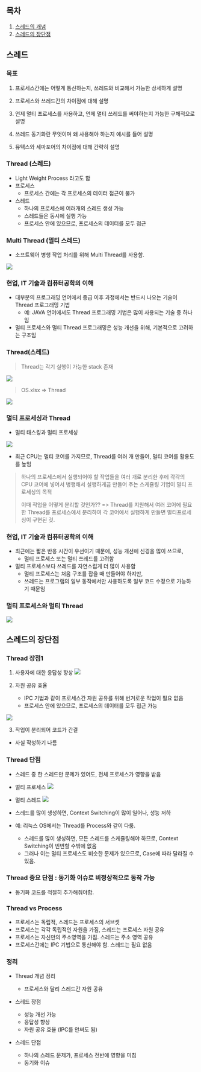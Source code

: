 ## 목차
1. [스레드의 개념](#스레드)
2. [스레드의 장단점](#스레드의-장단점)

## 스레드

### 목표
1. 프로세스간에는 어떻게 통신하는지, 쓰레드와 비교해서 가능한 상세하게 설명

2. 프로세스와 쓰레드간의 차이점에 대해 설명

3. 언제 멀티 프로세스를 사용하고, 언제 멀티 
쓰레드를 써야하는지 가능한 구체적으로 설명

4. 쓰레드 동기화란 무엇이며 왜 사용해야 하는지 예시를 들어 설명

5. 뮤텍스와 세마포어의 차이점에 대해 간략히 설명

### Thread (스레드)
- Light Weight Process 라고도 함
- 프로세스
    - 프로세스 간에는 각 프로세스의 데이터 접근이 불가
- 스레드
    - 하나의 프로세스에 여러개의 스레드 생성 가능
    - 스레드들은 동시에 실행 가능
    - 프로세스 안에 있으므로, 프로세스의 데이터를 모두 접근

### Multi Thread (멀티 스레드)
- 소프트웨어 병행 작업 처리를 위해 Multi Thread를 사용함.

![](img/2022-04-22-07-15-33.png)

### 현업, IT 기술과 컴퓨터공학의 이해
- 대부분의 프로그래밍 언어에서 중급 이후 과정에서는 반드시 나오는 기술이 Thread 프로그래밍 기법
    - 예: JAVA 언어에서도 Thread 프로그래밍 기법은 많이 사용되는 기술 중 하나임
- 멀티 프로세스와 멀티 Thread 프로그래밍은 성능 개선을 위해, 기본적으로 고려하는 구조임

### Thread(스레드)
> Thread는 각기 실행이 가능한 stack 존재

![](img/2022-04-22-07-18-35.png)

> OS.xlsx => Thread

![](img/2022-04-22-07-19-10.png)

### 멀티 프로세싱과 Thread
- 멀티 태스킹과 멀티 프로세싱

![](img/2022-04-22-07-19-33.png)

- 최근 CPU는 멀티 코어를 가지므로, Thread를 여러 개 만들어, 멀티 코어를 활용도를 높임

> 하나의 프로세스에서 실행되어야 할 작업들을 여러 개로 분리한 후에 각각의 CPU 코어에 넣어서 병행해서 실행하게끔 만들어 주는 스케쥴링 기법이 멀티 프로세싱의 목적
>
> 이때 작업을 어떻게 분리할 것인가?? => Thread를 지원해서 여러 코어에 필요한 Thread를 프로세스에서 분리하여 각 코어에서 실행하게 만들면 멀티프로세싱이 구현된 것.

### 현업, IT 기술과 컴퓨터공학의 이해
- 최근에는 짧은 반응 시간이 우선이기 때문에, 성능 개선에 신경을 많이 쓰므로,
    - 멀티 프로세스 또는 멀티 쓰레드를 고려함
- 멀티 프로세스보다 쓰레드를 자연스럽게 더 많이 사용함
    - 멀티 프로세스는 처음 구조를 잡을 때 만들어야 하지만,
    - 쓰레드는 프로그램의 일부 동작에서만 사용하도록 일부 코드 수정으로 가능하기 때문임

### 멀티 프로세스와 멀티 Thread

![](img/2022-04-22-07-23-47.png)


## 스레드의 장단점

### Thread 장점1
1. 사용자에 대한 응답성 향상
![](img/2022-04-22-07-26-18.png)

2. 자원 공유 효율
    - IPC 기법과 같이 프로세스간 자원 공유를 위해 번거로운 작업이 필요 없음
    - 프로세스 안에 있으므로, 프로세스의 데이터를 모두 접근 가능

![](img/2022-04-22-07-28-53.png)

3. 작업이 분리되어 코드가 간결
- 사실 작성하기 나름

### Thread 단점
- 스레드 중 한 스레드만 문제가 있어도, 전체 프로세스가 영향을 받음
- 멀티 프로세스
![](img/2022-04-22-07-29-30.png)

- 멀티 스레드
![](img/2022-04-22-07-29-45.png)

- 스레드를 많이 생성하면, Context Switching이 많이 일어나, 성능 저하
- 예: 리눅스 OS에서는 Thread를 Process와 같이 다룸.
    - 스레드를 많이 생성하면, 모든 스레드를 스케쥴링해야 하므로, Context Switching이 빈번할 수밖에 없음
    - 그러나 이는 멀티 프로세스도 비슷한 문제가 있으므로, Case에 따라 달라질 수 있음.

### Thread 중요 단점 : 동기화 이슈로 비정상적으로 동작 가능
- 동기화 코드를 적절히 추가해줘야함.


### Thread vs Process
- 프로세스는 독립적, 스레드는 프로세스의 서브셋
- 프로세스는 각각 독립적인 자원을 가짐, 스레드는 프로세스 자원 공유
- 프로세스는 자신만의 주소영역을 가짐. 스레드는 주소 영역 공유
- 프로세스간에는 IPC 기법으로 통신해야 함. 스레드는 필요 없음

### 정리
- Thread 개념 정리
    - 프로세스와 달리 스레드간 자원 공유

- 스레드 장점
    - 성능 개선 가능
    - 응답성 향상
    - 자원 공유 효율 (IPC를 안써도 됨)

- 스레드 단점
    - 하나의 스레드 문제가, 프로세스 전반에 영향을 미침
    - 동기화 이슈